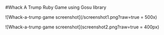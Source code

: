 #Whack A Trump
Ruby Game using Gosu library

![Whack-a-trump game screenshot](/screenshot1.png?raw=true = 500x)

![Whack-a-trump game screenshot](screenshot2.png?raw=true = 400px)